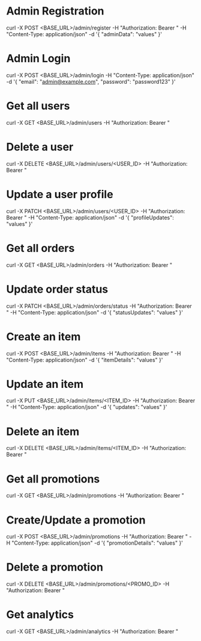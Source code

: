# Admin Registration
curl -X POST <BASE_URL>/admin/register -H "Authorization: Bearer <TOKEN>" -H "Content-Type: application/json" -d '{ "adminData": "values" }'

# Admin Login
curl -X POST <BASE_URL>/admin/login -H "Content-Type: application/json" -d '{ "email": "admin@example.com", "password": "password123" }'

# Get all users
curl -X GET <BASE_URL>/admin/users -H "Authorization: Bearer <TOKEN>"

# Delete a user
curl -X DELETE <BASE_URL>/admin/users/<USER_ID> -H "Authorization: Bearer <TOKEN>"

# Update a user profile
curl -X PATCH <BASE_URL>/admin/users/<USER_ID> -H "Authorization: Bearer <TOKEN>" -H "Content-Type: application/json" -d '{ "profileUpdates": "values" }'

# Get all orders
curl -X GET <BASE_URL>/admin/orders -H "Authorization: Bearer <TOKEN>"

# Update order status
curl -X PATCH <BASE_URL>/admin/orders/status -H "Authorization: Bearer <TOKEN>" -H "Content-Type: application/json" -d '{ "statusUpdates": "values" }'

# Create an item
curl -X POST <BASE_URL>/admin/items -H "Authorization: Bearer <TOKEN>" -H "Content-Type: application/json" -d '{ "itemDetails": "values" }'

# Update an item
curl -X PUT <BASE_URL>/admin/items/<ITEM_ID> -H "Authorization: Bearer <TOKEN>" -H "Content-Type: application/json" -d '{ "updates": "values" }'

# Delete an item
curl -X DELETE <BASE_URL>/admin/items/<ITEM_ID> -H "Authorization: Bearer <TOKEN>"

# Get all promotions
curl -X GET <BASE_URL>/admin/promotions -H "Authorization: Bearer <TOKEN>"

# Create/Update a promotion
curl -X POST <BASE_URL>/admin/promotions -H "Authorization: Bearer <TOKEN>" -H "Content-Type: application/json" -d '{ "promotionDetails": "values" }'

# Delete a promotion
curl -X DELETE <BASE_URL>/admin/promotions/<PROMO_ID> -H "Authorization: Bearer <TOKEN>"

# Get analytics
curl -X GET <BASE_URL>/admin/analytics -H "Authorization: Bearer <TOKEN>"
